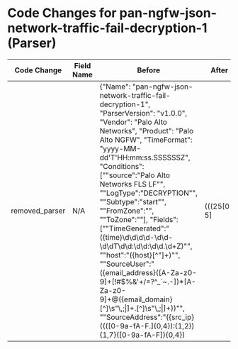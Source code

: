 # Code Changes for pan-ngfw-json-network-traffic-fail-decryption-1 (Parser)

| Code Change | Field Name | Before | After |
|-------------|------------|--------|-------|
| removed_parser | N/A | {"Name": "pan-ngfw-json-network-traffic-fail-decryption-1", "ParserVersion": "v1.0.0", "Vendor": "Palo Alto Networks", "Product": "Palo Alto NGFW", "TimeFormat": "yyyy-MM-dd'T'HH:mm:ss.SSSSSSZ", "Conditions": ["\"source\":\"Palo Alto Networks FLS LF\"", "\"LogType\":\"DECRYPTION\"", "\"Subtype\":\"start\"", "\"FromZone\":\"", "\"ToZone\":\""], "Fields": ["\"TimeGenerated\":\"({time}\d\d\d\d-\d\d-\d\dT\d\d:\d\d:\d\d\.\d+Z)\"", "\"host\":\"({host}[^\"]+)\"", "\"SourceUser\":\"({email_address}([A-Za-z0-9]+[!#$%&'+\/=?^_`~.\-])*[A-Za-z0-9]+@({email_domain}[^\]\s\"\\,;\|]+\.[^\]\s\"\\,;\|]+))\"", "\"SourceAddress\":\"({src_ip}((([0-9a-fA-F.]{0,4}):{1,2}){1,7}([0-9a-fA-F]){0,4})|(((25[0-5]|(2[0-4]|1\d|[0-9]|)\d)\.?\b){4}))(:({src_port}\d+))?\"", "\"DestinationAddress\":({dest_ip}((([0-9a-fA-F.]{0,4}):{1,2}){1,7}([0-9a-fA-F]){0,4})|(((25[0-5]|(2[0-4]|1\d|[0-9]|)\d)\.?\b){4}))(:({dest_port}\d+))?\"", "\"SourcePort\":({src_port}\d+)", "\"DestinationPort\":({dest_port}\d+)", "\"NATSource\":\"({src_translated_ip}[a-fA-F\d:.]+)\"", "\"NATDestination\":\"({dest_translated_ip}[a-fA-F\d:.]+)\"", "\"NATSourcePort\":({src_translated_port}\d+)", "\"NATDestinationPort\":({dest_translated_port}\d+)", "\"LogType\":\"({event_name}[^\"]+)\"", "\"Subtype:\"({operation}[^\"]+)\"", "\"Action\":\"({result}[^\"]+)\"", "\"Protocol\":\"({protocol}[^\"]+)\"", "\"Rule\":\"({rule}[^\"]+)\"", "\"PolicyName\":\"({additional_info}[^\"]+)\"", "\"FromZone\":\"({src_network_zone}[^\"]+)\"", "\"ToZone\":\"({dest_network_zone}[^\"]+)\""]} | N/A |